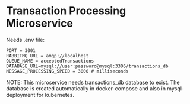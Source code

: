 # Transaction Processing Microservice

Needs .env file:
```
PORT = 3001
RABBITMQ_URL = amqp://localhost
QUEUE_NAME = acceptedTransactions
DATABASE_URL=mysql://user:password@mysql:3306/transactions_db
MESSAGE_PROCESSING_SPEED = 3000 # milliseconds
```

NOTE: This microservice needs transactions_db database to exist. The database is created automatically in docker-compose and also in mysql-deployment for kubernetes.